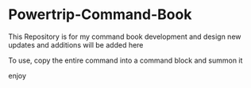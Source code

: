 # Powertrip-Command-Book

This Repository is for my command book development and design
new updates and additions will be added here

To use, copy the entire command into a command block and summon it

enjoy
